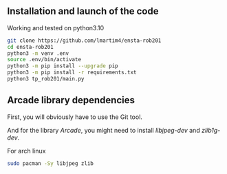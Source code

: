 ## Installation and launch of the code

Working and tested on python3.10

```bash
git clone https://github.com/lmartim4/ensta-rob201
cd ensta-rob201
python3 -m venv .env
source .env/bin/activate
python3 -m pip install --upgrade pip
python3 -m pip install -r requirements.txt
python3 tp_rob201/main.py
```

## Arcade library dependencies

First, you will obviously have to use the Git tool.

And for the library *Arcade*, you might need to install *libjpeg-dev* and *zlib1g-dev*.

For arch linux
```bash
sudo pacman -Sy libjpeg zlib
```
